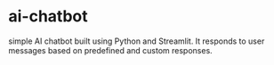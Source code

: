 # ai-chatbot
 simple AI chatbot built using Python and Streamlit. It responds to user messages based on predefined and custom responses.
